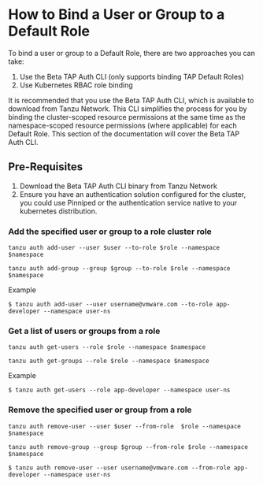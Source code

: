 # How to Bind a User or Group to a Default Role

To bind a user or group to a Default Role, there are two approaches you can take:

1. Use the Beta TAP Auth CLI (only supports binding TAP Default Roles)
1. Use Kubernetes RBAC role binding

It is recommended that you use the Beta TAP Auth CLI, which is available to download from Tanzu Network. This CLI simplifies the process for you by binding the cluster-scoped resource permissions at the same time as the namespace-scoped resource permissions (where applicable) for each Default Role. This section of the documentation will cover the Beta TAP Auth CLI. 

## Pre-Requisites

1. Download the Beta TAP Auth CLI binary from Tanzu Network
1. Ensure you have an authentication solution configured for the cluster, you could use Pinniped or the authentication service native to your kubernetes distribution. 

### Add the specified user or group to a role cluster role

```
tanzu auth add-user --user $user --to-role $role --namespace $namespace

tanzu auth add-group --group $group --to-role $role --namespace $namespace
```

Example

```
$ tanzu auth add-user --user username@vmware.com --to-role app-developer --namespace user-ns
```

### Get a list of users or groups from a role

```
tanzu auth get-users --role $role --namespace $namespace

tanzu auth get-groups --role $role --namespace $namespace
```

Example

```
$ tanzu auth get-users --role app-developer --namespace user-ns
```

### Remove the specified user or group from a role

```
tanzu auth remove-user --user $user --from-role  $role --namespace $namespace

tanzu auth remove-group --group $group --from-role $role --namespace $namespace
```

```
$ tanzu auth remove-user --user username@vmware.com --from-role app-developer --namespace user-ns
```